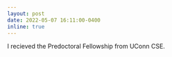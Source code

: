 ```yaml
---
layout: post
date: 2022-05-07 16:11:00-0400
inline: true
---
```

I recieved the Predoctoral Fellowship from UConn CSE.